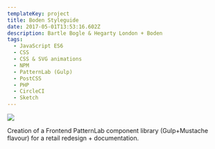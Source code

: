 ```yaml
---
templateKey: project
title: Boden Styleguide
date: 2017-05-01T13:53:16.602Z
description: Bartle Bogle & Hegarty London + Boden
tags:
  - JavaScript ES6
  - CSS
  - CSS & SVG animations
  - NPM
  - PatternLab (Gulp)
  - PostCSS
  - PHP
  - CircleCI
  - Sketch
---
```


![](/img/boden.jpg)

Creation of a Frontend PatternLab component library (Gulp+Mustache flavour) for
a retail redesign + documentation.

